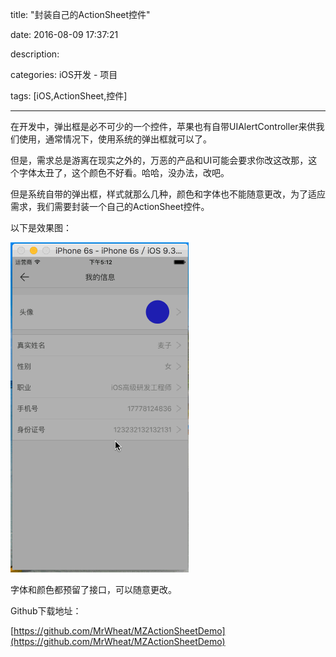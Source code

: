 title: "封装自己的ActionSheet控件"

date: 2016-08-09 17:37:21

description:

categories: iOS开发 - 项目

tags: [iOS,ActionSheet,控件]

---

在开发中，弹出框是必不可少的一个控件，苹果也有自带UIAlertController来供我们使用，通常情况下，使用系统的弹出框就可以了。

但是，需求总是游离在现实之外的，万恶的产品和UI可能会要求你改这改那，这个字体太丑了，这个颜色不好看。哈哈，没办法，改吧。

但是系统自带的弹出框，样式就那么几种，颜色和字体也不能随意更改，为了适应需求，我们需要封装一个自己的ActionSheet控件。

以下是效果图：

![](/img/iOS项目-封装自己的ActionSheet控件/封装自己的ActionSheet控件.gif)

字体和颜色都预留了接口，可以随意更改。

Github下载地址：

[https://github.com/MrWheat/MZActionSheetDemo](https://github.com/MrWheat/MZActionSheetDemo)
